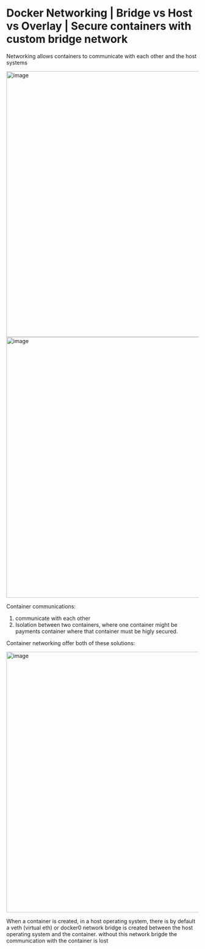 
# Docker Networking | Bridge vs Host vs Overlay | Secure containers with custom bridge network



Networking allows containers to communicate with each other and the host systems


<img width="1032" height="694" alt="image" src="https://github.com/user-attachments/assets/bb40dd56-abcb-49a5-a5c1-66165c59c328" />


<img width="1129" height="681" alt="image" src="https://github.com/user-attachments/assets/c1f0a336-a9a1-4993-b6b0-827c211a6a4f" />


Container communications:

1) communicate with each other
2) Isolation between two containers, where one container might be payments container where that container must be higly secured.

Container networking offer both of these solutions:
 


<img width="1127" height="681" alt="image" src="https://github.com/user-attachments/assets/7f7f47a6-23bb-4a61-bf64-9d8bcdc2cd5a" />


When a container is created, in a host operating system, there is by default a veth (virtual eth) or docker0 network bridge is created between the host operating system and the container.  without this network brigde the communication with the container is lost

